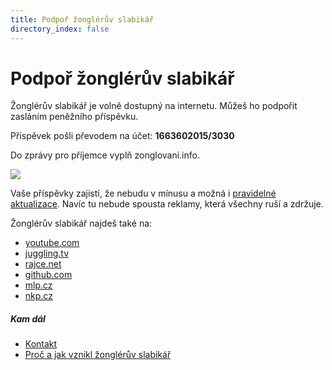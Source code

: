 ```yaml
---
title: Podpoř žonglérův slabikář
directory_index: false
---
```


# Podpoř žonglérův slabikář

Žonglérův slabikář je volně dostupný na internetu. Můžeš ho podpořit zasláním peněžního příspěvku.

Příspěvek pošli převodem na účet: **1663602015/3030**

Do zprávy pro příjemce vyplň zonglovani.info.

[![](/img/q/qr-platba-500kc.png)](https://zonglovani.info/zongleruv-slabikar-500kc-png)

Vaše příspěvky zajistí, že nebudu v mínusu a možná i [pravidelné aktualizace](https://github.com/petrkle/zongleruv-slabikar/commits/master "Seznam změn v žonglérově slabikáři"). Navíc tu nebude spousta reklamy, která všechny ruší a zdržuje.

Žonglérův slabikář najdeš také na:

- [youtube.com](https://www.youtube.com/ZongleruvSlabikar)
- [juggling.tv](https://juggling.tv/users/4431/zonglovani.info)
- [rajce.net](https://zonglovani.rajce.idnes.cz/)
- [github.com](https://github.com/petrkle/zongleruv-slabikar)
- [mlp.cz](https://search.mlp.cz/cz/titul/zongleruv-slabikar/4131041/ "Záznam v katalogu Městské knihovny v Praze")
- [nkp.cz](https://aleph.nkp.cz/F/?func=direct&doc_number=002609718&local_base=NKC "Záznam v databázi Národní knihovny ČR")

##### Kam dál

- [Kontakt](/kontakt.html "Kontaktní údaje")
- [Proč a jak vznikl žonglérův slabikář](/proc-a-jak.html "Proč a jak vznikl žonglérův slabikář")
